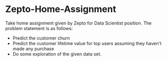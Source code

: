# Zepto-Home-Assignment

Take home assignment given by Zepto for Data Scientist position. The problem statement is as follows:

* Predict the customer churn
* Predict the customer lifetime value for top users assuming they haven't made any purchase
* Do some exploration of the given data set.

